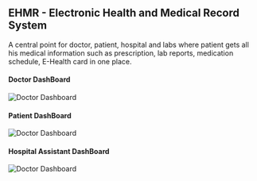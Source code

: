 ## EHMR - Electronic Health and Medical Record System

A central point for doctor, patient, hospital and labs where patient gets all his medical information such as prescription, lab reports, medication schedule, E-Health card in one place.

#### Doctor DashBoard
![Doctor Dashboard](https://github.com/pollmix/ehmr/blob/master/md/doctor_dashboard.png)

#### Patient DashBoard
![Doctor Dashboard](https://github.com/pollmix/ehmr/blob/master/md/patient_dashboard.png)

#### Hospital Assistant DashBoard
![Doctor Dashboard](https://github.com/pollmix/ehmr/blob/master/md/hostital_assistant_dashboard.png)

